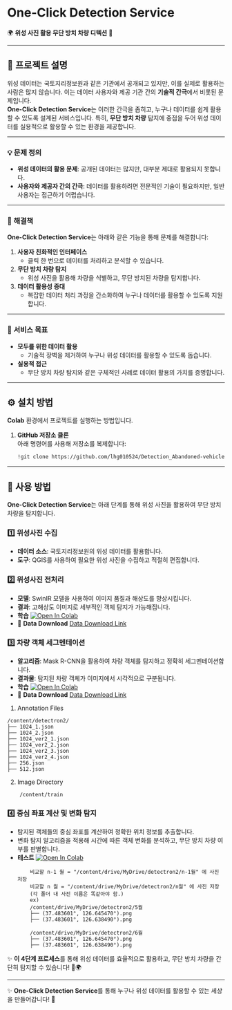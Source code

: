 # **One-Click Detection Service**  
🌍 **위성 사진 활용 무단 방치 차량 디텍션** 🚗  

---

## 📖 **프로젝트 설명**  
위성 데이터는 국토지리정보원과 같은 기관에서 공개되고 있지만, 이를 실제로 활용하는 사람은 많지 않습니다. 이는 데이터 사용자와 제공 기관 간의 **기술적 간극**에서 비롯된 문제입니다.  
**One-Click Detection Service**는 이러한 간극을 좁히고, 누구나 데이터를 쉽게 활용할 수 있도록 설계된 서비스입니다. 특히, **무단 방치 차량** 탐지에 중점을 두어 위성 데이터를 실용적으로 활용할 수 있는 환경을 제공합니다.

---

### 💡 **문제 정의**  
- **위성 데이터의 활용 문제**: 공개된 데이터는 많지만, 대부분 제대로 활용되지 못합니다.  
- **사용자와 제공자 간의 간극**: 데이터를 활용하려면 전문적인 기술이 필요하지만, 일반 사용자는 접근하기 어렵습니다.

---

### 🌟 **해결책**  
**One-Click Detection Service**는 아래와 같은 기능을 통해 문제를 해결합니다:  
1. **사용자 친화적인 인터페이스**  
   - 클릭 한 번으로 데이터를 처리하고 분석할 수 있습니다.  
2. **무단 방치 차량 탐지**  
   - 위성 사진을 활용해 차량을 식별하고, 무단 방치된 차량을 탐지합니다.  
3. **데이터 활용성 증대**  
   - 복잡한 데이터 처리 과정을 간소화하여 누구나 데이터를 활용할 수 있도록 지원합니다.  

---

### 📌 **서비스 목표**  
- **모두를 위한 데이터 활용**  
  - 기술적 장벽을 제거하여 누구나 위성 데이터를 활용할 수 있도록 돕습니다.  
- **실용적 접근**  
  - 무단 방치 차량 탐지와 같은 구체적인 사례로 데이터 활용의 가치를 증명합니다.  

---

## ⚙️ **설치 방법**  
**Colab** 환경에서 프로젝트를 실행하는 방법입니다.

1. **GitHub 저장소 클론**  
   아래 명령어를 사용해 저장소를 복제합니다:
   ```bash
   !git clone https://github.com/lhg010524/Detection_Abandoned-vehicle

---

## 🚀 **사용 방법**

**One-Click Detection Service**는 아래 단계를 통해 위성 사진을 활용하여 무단 방치 차량을 탐지합니다.

### 1️⃣ **위성사진 수집**  
- **데이터 소스**: 국토지리정보원의 위성 데이터를 활용합니다.  
- **도구**: QGIS를 사용하여 필요한 위성 사진을 수집하고 적절히 편집합니다.  

### 2️⃣ **위성사진 전처리**  
- **모델**: SwinIR 모델을 사용하여 이미지 품질과 해상도를 향상시킵니다.  
- **결과**: 고해상도 이미지로 세부적인 객체 탐지가 가능해집니다.
- **학습** [![Open In Colab](https://colab.research.google.com/assets/colab-badge.svg)](https://colab.research.google.com/github/lhg010524/Detection_Abandoned-vehicle/blob/main/TrainingSwinIR.ipynb)
- 📂 **Data Download** [Data Download Link](https://drive.google.com/drive/folders/1vFBLQ8Z7lBVCZ2qQgFzWSMkbLEdh2jmB?usp=sharing) <!-- 여기에 실제 데이터 다운로드 링크를 삽입하세요 -->



### 3️⃣ **차량 객체 세그멘테이션**  
- **알고리즘**: Mask R-CNN을 활용하여 차량 객체를 탐지하고 정확히 세그멘테이션합니다.  
- **결과물**: 탐지된 차량 객체가 이미지에서 시각적으로 구분됩니다.
- **학습** [![Open In Colab](https://colab.research.google.com/assets/colab-badge.svg)](https://colab.research.google.com/github/lhg010524/Detection_Abandoned-vehicle/blob/main/mask_rcnn_train.ipynb)
- 📂 **Data Download** [Data Download Link](https://drive.google.com/drive/folders/1qkFEiILEDe9Tmyfc9jjP023kqG1XwLnd?usp=drive_link) <!-- 여기에 실제 데이터 다운로드 링크를 삽입하세요 -->

1. Annotation Files
```plaintext
/content/detectron2/
├── 1024_1.json
├── 1024_2.json
├── 1024_ver2_1.json
├── 1024_ver2_2.json
├── 1024_ver2_3.json
├── 1024_ver2_4.json
├── 256.json
├── 512.json
```

2. Image Directory
```plaintext
    /content/train
```

### 4️⃣ **중심 좌표 계산 및 변화 탐지**  
- 탐지된 객체들의 중심 좌표를 계산하여 정확한 위치 정보를 추출합니다.  
- 변화 탐지 알고리즘을 적용해 시간에 따른 객체 변화를 분석하고, 무단 방치 차량 여부를 판별합니다.
- **테스트** [![Open In Colab](https://colab.research.google.com/assets/colab-badge.svg)](https://colab.research.google.com/github/lhg010524/Detection_Abandoned-vehicle/blob/main/mask_rcnn_test.ipynb)
  ```plaintext
      비교할 n-1 월 = "/content/drive/MyDrive/detectron2/n-1월" 에 사진 저장
      비교할 n 월 = "/content/drive/MyDrive/detectron2/n월" 에 사진 저장
      (각 폴더 내 사진 이름은 똑같아야 함.) 
      ex) 
      /content/drive/MyDrive/detectron2/5월
      ├── (37.483601°, 126.645470°).png
      ├── (37.483601°, 126.638490°).png
      
      /content/drive/MyDrive/detectron2/6월
      ├── (37.483601°, 126.645470°).png
      ├── (37.483601°, 126.638490°).png
   ```

✨ **이 4단계 프로세스**를 통해 위성 데이터를 효율적으로 활용하고, 무단 방치 차량을 간단히 탐지할 수 있습니다! 🚗🌍  

---

✨ **One-Click Detection Service**를 통해 누구나 위성 데이터를 활용할 수 있는 세상을 만들어갑니다! 🚀 
